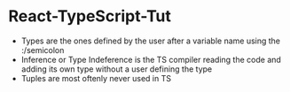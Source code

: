 # React-TypeScript-Tut

- Types are the ones defined by the user after a variable name using the :/semicolon
- Inference or Type Indeference is the TS compiler reading the code and adding its own type without a user defining the type
- Tuples are most oftenly never used in TS